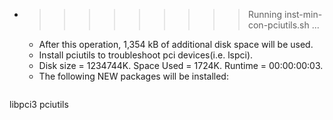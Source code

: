 * >>>>>>>>> Running inst-min-con-pciutils.sh ...
  * After this operation, 1,354 kB of additional disk space will be used.
  * Install pciutils to troubleshoot pci devices(i.e. lspci).
  * Disk size = 1234744K. Space Used = 1724K. Runtime = 00:00:00:03.
  * The following NEW packages will be installed:
  ```bash
libpci3 pciutils
  ```
